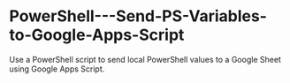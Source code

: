# PowerShell---Send-PS-Variables-to-Google-Apps-Script
Use a PowerShell script to send local PowerShell values to a Google Sheet using Google Apps Script.
